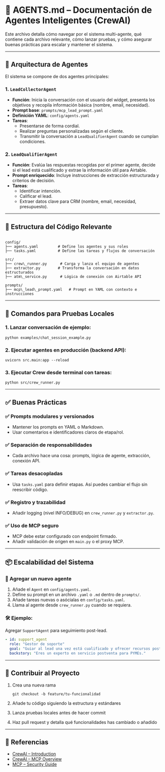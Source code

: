 # 🤖 AGENTS.md – Documentación de Agentes Inteligentes (CrewAI)

Este archivo detalla cómo navegar por el sistema multi-agente, qué contiene cada archivo relevante, cómo lanzar pruebas, y cómo asegurar buenas prácticas para escalar y mantener el sistema.

---

## 🔧 Arquitectura de Agentes

El sistema se compone de dos agentes principales:

### 1. `LeadCollectorAgent`
- **Función**: Inicia la conversación con el usuario del widget, presenta los objetivos y recopila información básica (nombre, email, necesidad).
- **Prompt base**: `prompts/mcp_lead_prompt.yaml`
- **Definición YAML**: `config/agents.yaml`
- **Tareas**:
  - Presentarse de forma cordial.
  - Realizar preguntas personalizadas según el cliente.
  - Transmitir la conversación a `LeadQualifierAgent` cuando se cumplan condiciones.

### 2. `LeadQualifierAgent`
- **Función**: Evalúa las respuestas recogidas por el primer agente, decide si el lead está cualificado y extrae la información útil para Airtable.
- **Prompt enriquecido**: Incluye instrucciones de extracción estructurada y criterios de decisión.
- **Tareas**:
  - Identificar intención.
  - Calificar el lead.
  - Extraer datos clave para CRM (nombre, email, necesidad, presupuesto).

---

## 🧬 Estructura del Código Relevante

```

config/
├── agents.yaml         # Define los agentes y sus roles
├── tasks.yaml          # Define las tareas y flujos de conversación

src/
├── crew\_runner.py      # Carga y lanza el equipo de agentes
├── extractor.py        # Transforma la conversación en datos estructurados
├── atm\_service.py      # Lógica de conexión con Airtable API

prompts/
├── mcp\_lead\_prompt.yaml   # Prompt en YAML con contexto e instrucciones

````

---

## 🧪 Comandos para Pruebas Locales

### 1. Lanzar conversación de ejemplo:
```
python examples/chat_session_example.py
```

### 2. Ejecutar agentes en producción (backend API):
```
uvicorn src.main:app --reload
```

### 3. Ejecutar Crew desde terminal con tareas:
```
python src/crew_runner.py
```

---

## ✅ Buenas Prácticas

### ✅ Prompts modulares y versionados
- Mantener los prompts en YAML o Markdown.
- Usar comentarios e identificadores claros de etapa/rol.

### ✅ Separación de responsabilidades
- Cada archivo hace una cosa: prompts, lógica de agente, extracción, conexión API.

### ✅ Tareas desacopladas
- Usa `tasks.yaml` para definir etapas. Así puedes cambiar el flujo sin reescribir código.

### ✅ Registro y trazabilidad
- Añadir logging (nivel INFO/DEBUG) en `crew_runner.py` y `extractor.py`.

### ✅ Uso de MCP seguro
- MCP debe estar configurado con endpoint firmado.
- Añadir validación de origen en `main.py` o el proxy MCP.

---

## 📦 Escalabilidad del Sistema

### 🧠 Agregar un nuevo agente
1. Añade el `Agent` en `config/agents.yaml`.
2. Define su prompt en un archivo `.yaml` o `.md` dentro de `prompts/`.
3. Añade tareas nuevas o asócialas en `config/tasks.yaml`.
4. Llama al agente desde `crew_runner.py` cuando se requiera.

### 🛠 Ejemplo:
Agregar `SupportAgent` para seguimiento post-lead.

```yaml
- id: support_agent
  role: "Gestor de soporte"
  goal: "Guiar al lead una vez está cualificado y ofrecer recursos post contacto"
  backstory: "Eres un experto en servicio postventa para PYMEs."
````

---

## 🤝 Contribuir al Proyecto

1. Crea una nueva rama
   ```
   git checkout -b feature/tu-funcionalidad
   ```

2. Añade tu código siguiendo la estructura y estándares

3. Lanza pruebas locales antes de hacer commit

4. Haz pull request y detalla qué funcionalidades has cambiado o añadido

---

## 📎 Referencias

* [CrewAI – Introduction](https://docs.crewai.com/introduction)
* [CrewAI – MCP Overview](https://docs.crewai.com/mcp/overview)
* [MCP – Security Guide](https://docs.crewai.com/mcp/security)

